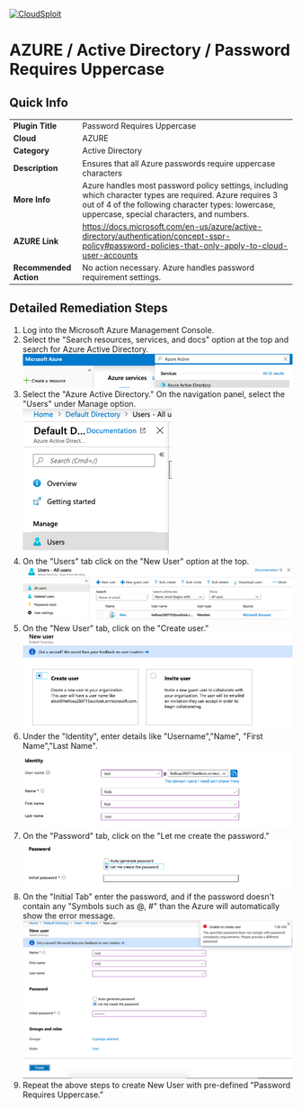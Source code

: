 [![CloudSploit](https://cloudsploit.com/img/logo-new-big-text-100.png "CloudSploit")](https://cloudsploit.com)

# AZURE / Active Directory / Password Requires Uppercase

## Quick Info

| | |
|-|-|
| **Plugin Title** | Password Requires Uppercase |
| **Cloud** | AZURE |
| **Category** | Active Directory |
| **Description** | Ensures that all Azure passwords require uppercase characters |
| **More Info** | Azure handles most password policy settings, including which character types are required. Azure requires 3 out of 4 of the following character types: lowercase, uppercase, special characters, and numbers. |
| **AZURE Link** | https://docs.microsoft.com/en-us/azure/active-directory/authentication/concept-sspr-policy#password-policies-that-only-apply-to-cloud-user-accounts |
| **Recommended Action** | No action necessary. Azure handles password requirement settings. |

## Detailed Remediation Steps
1. Log into the Microsoft Azure Management Console.
2. Select the "Search resources, services, and docs" option at the top and search for Azure Active Directory. </br> <img src="/resources/azure/activedirectory/password-requires-uppercase/step2.png"/>
3. Select the "Azure Active Directory."  On the navigation panel, select the "Users" under Manage option.</br><img src="/resources/azure/activedirectory/password-requires-uppercase/step3.png"/>
4. On the "Users" tab click on the "New User" option at the top.</br> <img src="/resources/azure/activedirectory/password-requires-uppercase/step4.png"/>
5. On the "New User" tab, click on the "Create user."</br> <img src="/resources/azure/activedirectory/password-requires-uppercase/step5.png"/>
6. Under the "Identity", enter details like "Username","Name", "First Name","Last Name".</br> <img src="/resources/azure/activedirectory/password-requires-uppercase/step6.png"/>
7. On the "Password" tab, click on the "Let me create the password." </br> <img src="/resources/azure/activedirectory/password-requires-uppercase/step7.png"/>
8. On the "Initial Tab" enter the password, and if the password doesn't contain any "Symbols such as @, #"   than the Azure will automatically show the error message.</br> <img src="/resources/azure/activedirectory/password-requires-uppercase/step8.png"/>
9. Repeat the above steps to create New User with pre-defined "Password Requires Uppercase."</br>
